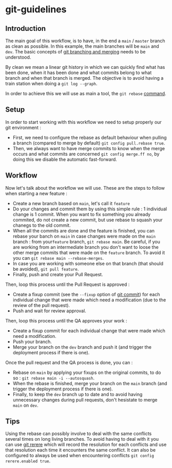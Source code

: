 # git-guidelines

## Introduction

The main goal of this workflow, is to have, in the end a `main` / `master` branch as clean as possible. In this example, the main branches will be `main` and `dev`. The basic concepts of [git branching and merging](https://git-scm.com/book/en/v2/Git-Branching-Basic-Branching-and-Merging) needs to be understood.

By clean we mean a linear git history in which we can quickly find what has been done, when it has been done and what commits belong to what branch and when that branch is merged. The objective is to avoid having a train station when doing a `git log --graph`.

In order to achieve this we will use as main a tool, the `git rebase` [command](https://git-scm.com/docs/git-rebase).

## Setup

In order to start working with this workflow we need to setup properly our git environment :

- First, we need to configure the rebase as default behaviour when pulling a branch (compared to merge by default) `git config pull.rebase true`.
- Then, we always want to have merge commits to know when the merge occurs and what commits are concerned `git config merge.ff no`, by doing this we disable the automatic fast-forward.

## Workflow

Now let's talk about the workflow we will use.
These are the steps to follow when starting a new feature : 

- Create a new branch based on `main`, let's call it `feature`
- Do your changes and commit them by using this simple rule : 1 individual change is 1 commit. When you want to fix something you already commited, do not create a new commit, but use rebase to squash your chanegs to the old commit.
- When all the commits are done and the feature is finished, you can rebase your banch on `main` in case changes were made on the `main` branch : from your`feature` branch, `git rebase main`. Be careful, if you are working from an intermediate branch you don't want to loose the other merge commits that were made on the `feature` branch. To avoid it you can `git rebase main --rebase-merges`.
- In case you are working with someone else on that branch (that should be avoided), `git pull feature`.
- Finally, push and create your Pull Request.

Then, loop this process until the Pull Request is approved : 

- Create a fixup commit (see the `--fixup` option of [git commit](https://git-scm.com/docs/git-commit)) for each individual change that were made which need a modification (due to the review of the pull request).
- Push and wait for review approval.

Then, loop this process until the QA approves your work :

- Create a fixup commit for each individual change that were made which need a modification.
- Push your branch.
- Merge your branch on the `dev` branch and push it (and trigger the deployment process if there is one).

Once the pull request and the QA process is done, you can :

- Rebase on `main` by applying your fixups on the original commits, to do so : `git rebase main -i --autosquash`.
- When the rebase is finished, merge your branch on the `main` branch (and trigger the deployment process if there is one).
- Finally, to keep the `dev` branch up to date and to avoid having unnecessary changes during pull requests, don't hesistate to merge `main` on `dev`.

## Tips

Using the rebase can possibly involve to deal with the same conflicts several times on long living branches. To avoid having to deal with it you can use [git rerere](https://git-scm.com/docs/git-rerere) which will record the resolution for each conflicts and use that resolution each time it encounters the same conflict. It can also be configured to always be used when encountering conflicts `git config rerere.enabled true`.
